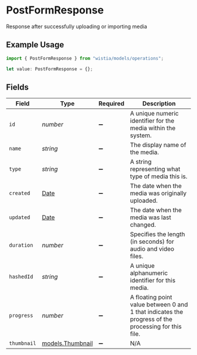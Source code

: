 # PostFormResponse

Response after successfully uploading or importing media

## Example Usage

```typescript
import { PostFormResponse } from "wistia/models/operations";

let value: PostFormResponse = {};
```

## Fields

| Field                                                                                               | Type                                                                                                | Required                                                                                            | Description                                                                                         |
| --------------------------------------------------------------------------------------------------- | --------------------------------------------------------------------------------------------------- | --------------------------------------------------------------------------------------------------- | --------------------------------------------------------------------------------------------------- |
| `id`                                                                                                | *number*                                                                                            | :heavy_minus_sign:                                                                                  | A unique numeric identifier for the media within the system.                                        |
| `name`                                                                                              | *string*                                                                                            | :heavy_minus_sign:                                                                                  | The display name of the media.                                                                      |
| `type`                                                                                              | *string*                                                                                            | :heavy_minus_sign:                                                                                  | A string representing what type of media this is.                                                   |
| `created`                                                                                           | [Date](https://developer.mozilla.org/en-US/docs/Web/JavaScript/Reference/Global_Objects/Date)       | :heavy_minus_sign:                                                                                  | The date when the media was originally uploaded.                                                    |
| `updated`                                                                                           | [Date](https://developer.mozilla.org/en-US/docs/Web/JavaScript/Reference/Global_Objects/Date)       | :heavy_minus_sign:                                                                                  | The date when the media was last changed.                                                           |
| `duration`                                                                                          | *number*                                                                                            | :heavy_minus_sign:                                                                                  | Specifies the length (in seconds) for audio and video files.                                        |
| `hashedId`                                                                                          | *string*                                                                                            | :heavy_minus_sign:                                                                                  | A unique alphanumeric identifier for this media.                                                    |
| `progress`                                                                                          | *number*                                                                                            | :heavy_minus_sign:                                                                                  | A floating point value between 0 and 1 that indicates the progress of the processing for this file. |
| `thumbnail`                                                                                         | [models.Thumbnail](../../models/thumbnail.md)                                                       | :heavy_minus_sign:                                                                                  | N/A                                                                                                 |